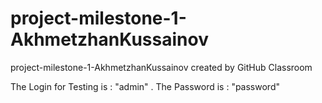 # project-milestone-1-AkhmetzhanKussainov
project-milestone-1-AkhmetzhanKussainov created by GitHub Classroom

The Login for Testing is : "admin" .
The Password is : "password"
